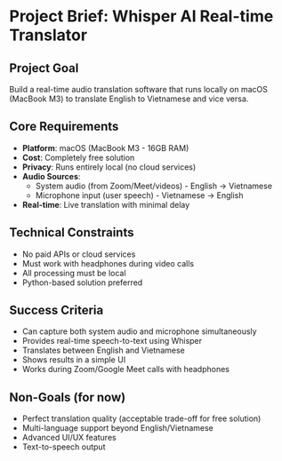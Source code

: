 # Project Brief: Whisper AI Real-time Translator

## Project Goal
Build a real-time audio translation software that runs locally on macOS (MacBook M3) to translate English to Vietnamese and vice versa.

## Core Requirements
- **Platform**: macOS (MacBook M3 - 16GB RAM)
- **Cost**: Completely free solution
- **Privacy**: Runs entirely local (no cloud services)
- **Audio Sources**: 
  - System audio (from Zoom/Meet/videos) - English → Vietnamese
  - Microphone input (user speech) - Vietnamese → English
- **Real-time**: Live translation with minimal delay

## Technical Constraints
- No paid APIs or cloud services
- Must work with headphones during video calls
- All processing must be local
- Python-based solution preferred

## Success Criteria
- Can capture both system audio and microphone simultaneously
- Provides real-time speech-to-text using Whisper
- Translates between English and Vietnamese
- Shows results in a simple UI
- Works during Zoom/Google Meet calls with headphones

## Non-Goals (for now)
- Perfect translation quality (acceptable trade-off for free solution)
- Multi-language support beyond English/Vietnamese
- Advanced UI/UX features
- Text-to-speech output 